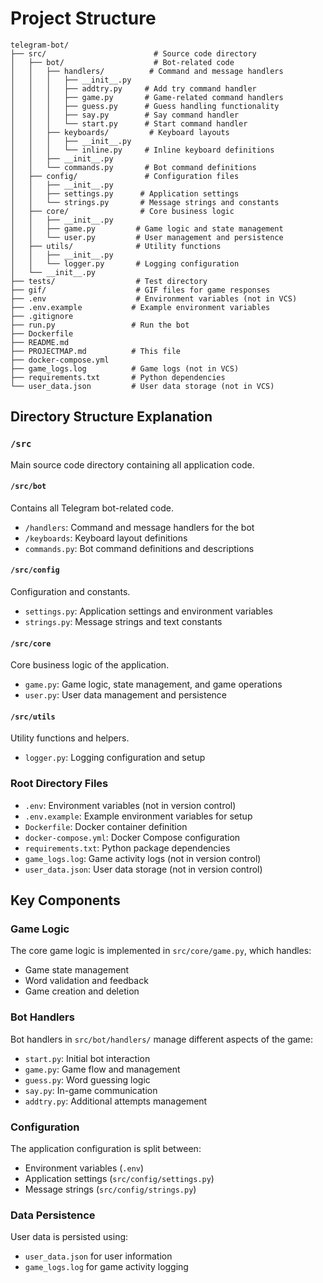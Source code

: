 # Project Structure

```
telegram-bot/
├── src/                        # Source code directory
│   ├── bot/                    # Bot-related code
│   │   ├── handlers/          # Command and message handlers
│   │   │   ├── __init__.py
│   │   │   ├── addtry.py     # Add try command handler
│   │   │   ├── game.py       # Game-related command handlers
│   │   │   ├── guess.py      # Guess handling functionality
│   │   │   ├── say.py        # Say command handler
│   │   │   └── start.py      # Start command handler
│   │   ├── keyboards/         # Keyboard layouts
│   │   │   ├── __init__.py
│   │   │   └── inline.py     # Inline keyboard definitions
│   │   ├── __init__.py
│   │   └── commands.py       # Bot command definitions
│   ├── config/               # Configuration files
│   │   ├── __init__.py
│   │   ├── settings.py      # Application settings
│   │   └── strings.py       # Message strings and constants
│   ├── core/                # Core business logic
│   │   ├── __init__.py
│   │   ├── game.py         # Game logic and state management
│   │   └── user.py         # User management and persistence
│   ├── utils/              # Utility functions
│   │   ├── __init__.py
│   │   └── logger.py       # Logging configuration
│   └── __init__.py
├── tests/                  # Test directory
├── gif/                    # GIF files for game responses
├── .env                    # Environment variables (not in VCS)
├── .env.example           # Example environment variables
├── .gitignore
├── run.py                 # Run the bot
├── Dockerfile
├── README.md
├── PROJECTMAP.md          # This file
├── docker-compose.yml
├── game_logs.log          # Game logs (not in VCS)
├── requirements.txt       # Python dependencies
└── user_data.json         # User data storage (not in VCS)
```

## Directory Structure Explanation

### `/src`
Main source code directory containing all application code.

#### `/src/bot`
Contains all Telegram bot-related code.
- `/handlers`: Command and message handlers for the bot
- `/keyboards`: Keyboard layout definitions
- `commands.py`: Bot command definitions and descriptions

#### `/src/config`
Configuration and constants.
- `settings.py`: Application settings and environment variables
- `strings.py`: Message strings and text constants

#### `/src/core`
Core business logic of the application.
- `game.py`: Game logic, state management, and game operations
- `user.py`: User data management and persistence

#### `/src/utils`
Utility functions and helpers.
- `logger.py`: Logging configuration and setup

### Root Directory Files
- `.env`: Environment variables (not in version control)
- `.env.example`: Example environment variables for setup
- `Dockerfile`: Docker container definition
- `docker-compose.yml`: Docker Compose configuration
- `requirements.txt`: Python package dependencies
- `game_logs.log`: Game activity logs (not in version control)
- `user_data.json`: User data storage (not in version control)

## Key Components

### Game Logic
The core game logic is implemented in `src/core/game.py`, which handles:
- Game state management
- Word validation and feedback
- Game creation and deletion

### Bot Handlers
Bot handlers in `src/bot/handlers/` manage different aspects of the game:
- `start.py`: Initial bot interaction
- `game.py`: Game flow and management
- `guess.py`: Word guessing logic
- `say.py`: In-game communication
- `addtry.py`: Additional attempts management

### Configuration
The application configuration is split between:
- Environment variables (`.env`)
- Application settings (`src/config/settings.py`)
- Message strings (`src/config/strings.py`)

### Data Persistence
User data is persisted using:
- `user_data.json` for user information
- `game_logs.log` for game activity logging 